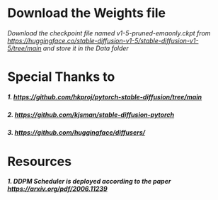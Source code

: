 # Download the Weights file
###### Download the checkpoint file named v1-5-pruned-emaonly.ckpt from https://huggingface.co/stable-diffusion-v1-5/stable-diffusion-v1-5/tree/main and store it in the Data folder

# Special Thanks to 
##### 1. https://github.com/hkproj/pytorch-stable-diffusion/tree/main
##### 2. https://github.com/kjsman/stable-diffusion-pytorch
##### 3. https://github.com/huggingface/diffusers/

# Resources
##### 1. DDPM Scheduler is deployed according to the paper https://arxiv.org/pdf/2006.11239

